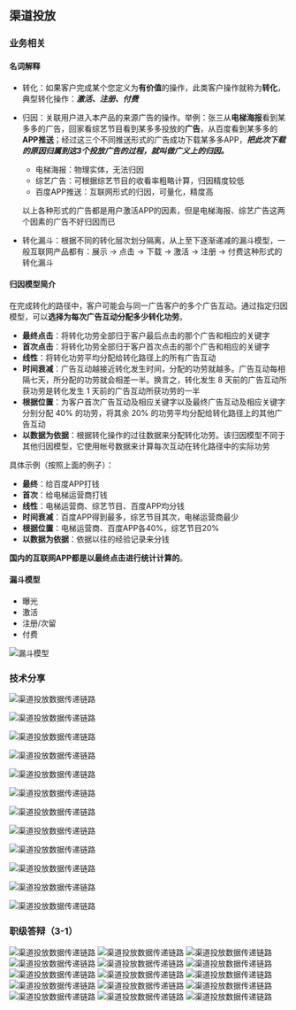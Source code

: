 ## 渠道投放

### 业务相关

#### 名词解释

- 转化：如果客户完成某个您定义为**有价值**的操作，此类客户操作就称为**转化**，典型转化操作：***激活、注册、付费***

- 归因：关联用户进入本产品的来源广告的操作。举例：张三从**电梯海报**看到某多多的广告，回家看综艺节目看到某多多投放的**广告**，从百度看到某多多的**APP推送**；经过这三个不同推送形式的广告成功下载某多多APP，***把此次下载的原因归属到这3个投放广告的过程，就叫做广义上的归因。***
  
  - 电梯海报：物理实体，无法归因
  - 综艺广告：可根据综艺节目的收看率粗略计算，归因精度较低
  - 百度APP推送：互联网形式的归因，可量化，精度高
  
  以上各种形式的广告都是用户激活APP的因素，但是电梯海报、综艺广告这两个因素的广告不好归因而已

- 转化漏斗：根据不同的转化层次划分隔离，从上至下逐渐递减的漏斗模型，一般互联网产品都有：展示 -> 点击 -> 下载 -> 激活 -> 注册 -> 付费这种形式的转化漏斗

#### 归因模型简介

在完成转化的路径中，客户可能会与同一广告客户的多个广告互动。通过指定归因模型，可以**选择为每次广告互动分配多少转化功劳**。

- **最终点击**：将转化功劳全部归于客户最后点击的那个广告和相应的关键字
- **首次点击**：将转化功劳全部归于客户首次点击的那个广告和相应的关键字
- **线性**：将转化功劳平均分配给转化路径上的所有广告互动
- **时间衰减**：广告互动越接近转化发生时间，分配的功劳就越多。广告互动每相隔七天，所分配的功劳就会相差一半。换言之，转化发生 8 天前的广告互动所获功劳是转化发生 1 天前的广告互动所获功劳的一半
- **根据位置**：为客户首次广告互动及相应关键字以及最终广告互动及相应关键字分别分配 40% 的功劳，将其余 20% 的功劳平均分配给转化路径上的其他广告互动
- **以数据为依据**：根据转化操作的过往数据来分配转化功劳。该归因模型不同于其他归因模型，它使用帐号数据来计算每次互动在转化路径中的实际功劳

具体示例（按照上面的例子）：

- **最终**：给百度APP打钱
- **首次**：给电梯运营商打钱
- **线性**：电梯运营商、综艺节目、百度APP均分钱
- **时间衰减**：百度APP得到最多，综艺节目其次，电梯运营商最少
- **根据位置**：电梯运营商、百度APP各40%，综艺节目20%
- **以数据为依据**：依据以往的经验记录来分钱

**国内的互联网APP都是以最终点击进行统计计算的**。

#### 漏斗模型

- 曝光
- 激活
- 注册/次留
- 付费

![漏斗模型](../images/漏斗模型.jpg)

### 技术分享

![渠道投放数据传递链路](../images/渠道分享ppt2.jpg)

![渠道投放数据传递链路](../images/渠道分享ppt3.jpg)

![渠道投放数据传递链路](../images/渠道分享ppt4.jpg)

![渠道投放数据传递链路](../images/渠道分享ppt6.jpg)

![渠道投放数据传递链路](../images/渠道分享ppt7.jpg)

![渠道投放数据传递链路](../images/渠道分享ppt8.jpg)

![渠道投放数据传递链路](../images/渠道分享ppt9.jpg)

![渠道投放数据传递链路](../images/渠道分享ppt10.jpg)

![渠道投放数据传递链路](../images/渠道分享ppt11.jpg)

![渠道投放数据传递链路](../images/渠道分享ppt12.jpg)

![渠道投放数据传递链路](../images/渠道分享ppt13.jpg)

![渠道投放数据传递链路](../images/渠道分享ppt14.jpg)



###  职级答辩（3-1）
![渠道投放数据传递链路](../images/职级评比幻灯片2.jpg)
![渠道投放数据传递链路](../images/职级评比幻灯片3.jpg)
![渠道投放数据传递链路](../images/职级评比幻灯片4.jpg)
![渠道投放数据传递链路](../images/职级评比幻灯片5.jpg)
![渠道投放数据传递链路](../images/职级评比幻灯片6.jpg)
![渠道投放数据传递链路](../images/职级评比幻灯片7.jpg)
![渠道投放数据传递链路](../images/职级评比幻灯片8.jpg)
![渠道投放数据传递链路](../images/职级评比幻灯片9.jpg)
![渠道投放数据传递链路](../images/职级评比幻灯片10.jpg)
![渠道投放数据传递链路](../images/职级评比幻灯片11.jpg)
![渠道投放数据传递链路](../images/职级评比幻灯片12.jpg)
![渠道投放数据传递链路](../images/职级评比幻灯片13.jpg)
![渠道投放数据传递链路](../images/职级评比幻灯片14.jpg)
![渠道投放数据传递链路](../images/职级评比幻灯片15.jpg)
![渠道投放数据传递链路](../images/职级评比幻灯片16.jpg)
